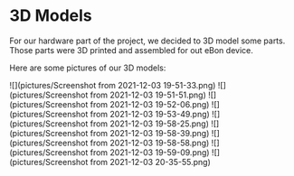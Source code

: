 # 3D Models 

For our hardware part of the project, we decided to 3D model some parts. Those parts were 3D printed and assembled for out eBon device.

Here are some pictures of our 3D models:

![](pictures/Screenshot from 2021-12-03 19-51-33.png)
![](pictures/Screenshot from 2021-12-03 19-51-51.png)
![](pictures/Screenshot from 2021-12-03 19-52-06.png)
![](pictures/Screenshot from 2021-12-03 19-53-49.png)
![](pictures/Screenshot from 2021-12-03 19-58-25.png)
![](pictures/Screenshot from 2021-12-03 19-58-39.png)
![](pictures/Screenshot from 2021-12-03 19-58-58.png)
![](pictures/Screenshot from 2021-12-03 19-59-09.png)
![](pictures/Screenshot from 2021-12-03 20-35-55.png)
